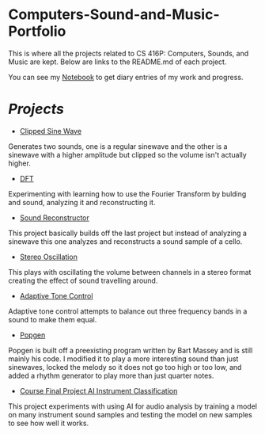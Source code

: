 # Computers-Sound-and-Music-Portfolio

This is where all the projects related to CS 416P: Computers, Sounds, and Music are kept. Below are links to the README.md of each project.

You can see my 
[Notebook](https://github.com/Worick046/Computers-Sound-and-Music-Portfolio/blob/main/notebook.md)
to get diary entries of my work and progress.

# *Projects*
- [Clipped Sine Wave](https://github.com/Worick046/Computers-Sound-and-Music-Portfolio/tree/main/code/Clipped%20Sine%20Wave)

Generates two sounds, one is a regular sinewave and the other is a sinewave with a higher amplitude but clipped so the volume isn't actually higher.

- [DFT](https://github.com/Worick046/Computers-Sound-and-Music-Portfolio/tree/main/code/DFT)

Experimenting with learning how to use the Fourier Transform by bulding and sound, analyzing it and reconstructing it.

- [Sound Reconstructor](https://github.com/Worick046/Computers-Sound-and-Music-Portfolio/tree/main/code/Sound%20Reconstructor)

This project basically builds off the last project but instead of analyzing a sinewave this one analyzes and reconstructs
a sound sample of a cello.

- [Stereo Oscillation](https://github.com/Worick046/Computers-Sound-and-Music-Portfolio/tree/main/code/Stereo%20Oscillation)

This plays with oscillating the volume between channels in a stereo format creating the effect of sound travelling around.

- [Adaptive Tone Control](https://github.com/Worick046/Computers-Sound-and-Music-Portfolio/tree/main/code/Adaptive%20Tone%20Control)

Adaptive tone control attempts to balance out three frequency bands in a sound to make them equal.

- [Popgen](https://github.com/Worick046/Computers-Sound-and-Music-Portfolio/tree/main/code/Popgen)

Popgen is built off a preexisting program written by Bart Massey and is still mainly his code. I modified it to play a more interesting sound than
just sinewaves, locked the melody so it does not go too high or too low, and added a rhythm generator to play
more than just quarter notes.

- [Course Final Project AI Instrument Classification](https://github.com/Worick046/Computers-Sound-and-Music-Portfolio/tree/main/code/Course%20Project)

This project experiments with using AI for audio analysis by training a model on many instrument sound samples and
testing the model on new samples to see how well it works.
